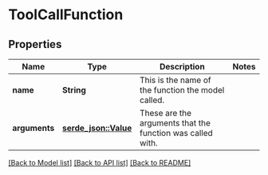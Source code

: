 # ToolCallFunction

## Properties

Name | Type | Description | Notes
------------ | ------------- | ------------- | -------------
**name** | **String** | This is the name of the function the model called. | 
**arguments** | [**serde_json::Value**](.md) | These are the arguments that the function was called with. | 

[[Back to Model list]](../README.md#documentation-for-models) [[Back to API list]](../README.md#documentation-for-api-endpoints) [[Back to README]](../README.md)


